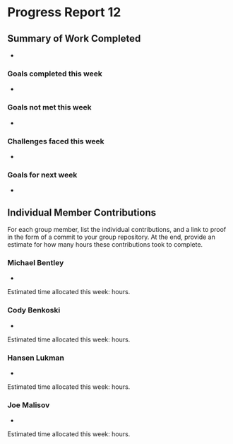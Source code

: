 # Progress Report 12

## Summary of Work Completed
- 

### Goals completed this week
- 

### Goals not met this week
- 

### Challenges faced this week
- 

### Goals for next week
- 

## Individual Member Contributions

For each group member, list the individual contributions, and a link to proof in the form of a commit to your group repository. At the end, provide an estimate for how many hours these contributions took to complete.

### Michael Bentley
- 

Estimated time allocated this week: hours.

### Cody Benkoski
- 

Estimated time allocated this week: hours.

### Hansen Lukman
- 

Estimated time allocated this week: hours.

### Joe Malisov
- 
Estimated time allocated this week: hours.
